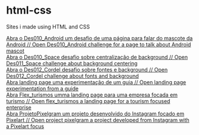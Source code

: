 # html-css
 Sites i made using HTML and CSS
 
<a href="https://kaioshinrodrigues.github.io/html-css/Des010_Android/"> Abra o Des010_Android um desafio de uma página para falar do mascote da Android // Open Des010_Android challenge for a page to talk about Android mascot</a> <br>
<a href="https://kaioshinrodrigues.github.io/html-css/Des011_Space/"> Abra o Des010_Space desafio sobre centralização de background // Open Des011_Space challenge about background centering</a> <br>
<a href="https://kaioshinrodrigues.github.io/html-css/Des012_Cordel/"> Abra o Des012_Cordel desafio sobre fontes e background // Open Des012_Cordel challenge about fonts and background</a> <br>
<a href="https://kaioshinrodrigues.github.io/html-css/Landing%20Page/"> Abra landing page uma experimentação de um guia // Open landing page experimentation from a guide</a> <br>
<a href="https://kaioshinrodrigues.github.io/html-css/Flex_turismos%20(to%20be%20changed)/"> Abra Flex_turismos umma landing page para uma empresa focada em turismo // Open flex_turismos a landing page for a tourism focused enterprise</a> <br>
<a href="https://kaioshinrodrigues.github.io/html-css/ProjetoPixelgram/"> Abra ProjetoPixelgram um projeto desenvolvido do Instagram focado em Pixelart // Open project pixelgram a project developed from Instagram with a Pixelart focus</a> <br>
